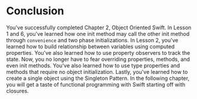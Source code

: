# Conclusion
You've successfully completed Chapter 2, Object Oriented Swift. In Lesson 1 and 6, you've learned how one init method may call the other init method through `convenience` and two phase initializations. In Lesson 2, you've learned how to build relationship between variables using computed properties. You've also learned how to use property observers to track the state. Now, you no longer have to fear overriding properties, methods, and even init methods. You've also learned how to use type properties and methods that require no object initialization. Lastly, you've learned how to create a single object using the Singleton Pattern. In the following chapter, you will get a taste of functional programming with Swift starting off with closures.
